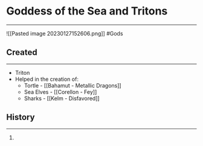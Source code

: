 # Goddess of the Sea and Tritons
---
![[Pasted image 20230127152606.png]]
#Gods 
## Created
---
- Triton
- Helped in the creation of:
	- Tortle - [[Bahamut - Metallic Dragons]]
	- Sea Elves - [[Corellon - Fey]]
	- Sharks - [[KeIm - Disfavored]]

## History
---
1. 
